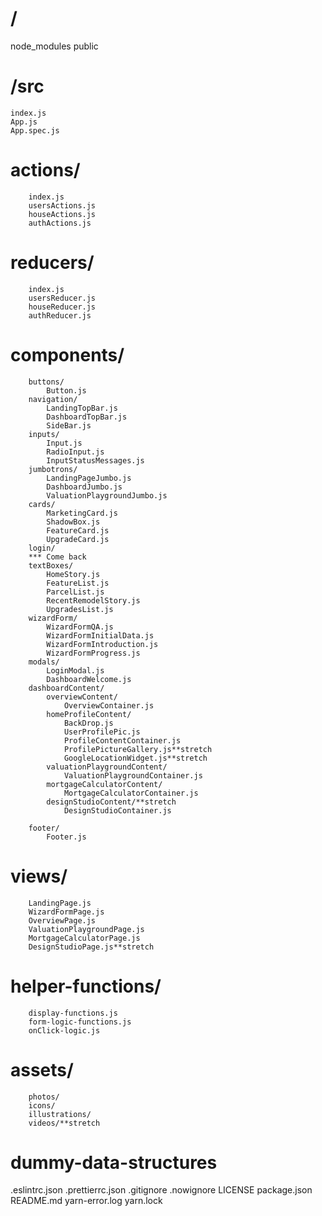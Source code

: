 # /

node_modules
public
#    /src
    index.js
    App.js
    App.spec.js
#    actions/
        index.js
        usersActions.js
        houseActions.js
        authActions.js
#    reducers/
        index.js
        usersReducer.js
        houseReducer.js
        authReducer.js
#    components/
        buttons/
            Button.js
        navigation/
            LandingTopBar.js
            DashboardTopBar.js
            SideBar.js
        inputs/
            Input.js
            RadioInput.js
            InputStatusMessages.js
        jumbotrons/
            LandingPageJumbo.js
            DashboardJumbo.js
            ValuationPlaygroundJumbo.js
        cards/
            MarketingCard.js
            ShadowBox.js
            FeatureCard.js
            UpgradeCard.js
        login/
        *** Come back
        textBoxes/
            HomeStory.js
            FeatureList.js
            ParcelList.js
            RecentRemodelStory.js
            UpgradesList.js
        wizardForm/
            WizardFormQA.js
            WizardFormInitialData.js
            WizardFormIntroduction.js
            WizardFormProgress.js
        modals/
            LoginModal.js
            DashboardWelcome.js
        dashboardContent/
            overviewContent/
                OverviewContainer.js
            homeProfileContent/
                BackDrop.js
                UserProfilePic.js
                ProfileContentContainer.js
                ProfilePictureGallery.js**stretch
                GoogleLocationWidget.js**stretch
            valuationPlaygroundContent/
                ValuationPlaygroundContainer.js
            mortgageCalculatorContent/
                MortgageCalculatorContainer.js
            designStudioContent/**stretch
                DesignStudioContainer.js

        footer/
            Footer.js
#    views/
        LandingPage.js
        WizardFormPage.js
        OverviewPage.js
        ValuationPlaygroundPage.js
        MortgageCalculatorPage.js
        DesignStudioPage.js**stretch
#    helper-functions/
        display-functions.js
        form-logic-functions.js
        onClick-logic.js
#    assets/
        photos/
        icons/
        illustrations/
        videos/**stretch
#   dummy-data-structures
.eslintrc.json
.prettierrc.json
.gitignore
.nowignore
LICENSE
package.json
README.md
yarn-error.log
yarn.lock






